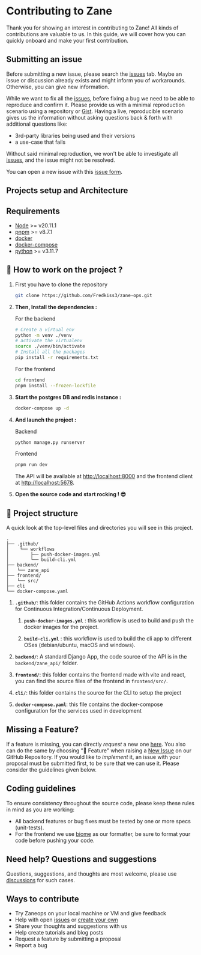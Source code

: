 # Contributing to Zane

Thank you for showing an interest in contributing to Zane! All kinds of contributions are valuable to us. In this guide, we will cover how you can quickly onboard and make your first contribution.

## Submitting an issue

Before submitting a new issue, please search the [issues](https://github.com/fredkiss3/zane-ops/issues) tab. Maybe an issue or discussion already exists and might inform you of workarounds. Otherwise, you can give new information.

While we want to fix all the [issues](https://github.com/fredkiss3/zane-ops/issues), before fixing a bug we need to be able to reproduce and confirm it. Please provide us with a minimal reproduction scenario using a repository or [Gist](https://gist.github.com/). Having a live, reproducible scenario gives us the information without asking questions back & forth with additional questions like:

- 3rd-party libraries being used and their versions
- a use-case that fails

Without said minimal reproduction, we won't be able to investigate all [issues](https://github.com/fredkiss3/zane-ops/issues), and the issue might not be resolved.

You can open a new issue with this [issue form](https://github.com/fredkiss3/zane-ops/issues/new).

## Projects setup and Architecture

## Requirements

- [Node](https://nodejs.org/en) >= v20.11.1
- [pnpm](https://pnpm.io/installation) >= v8.7.1
- [docker](https://docs.docker.com/engine/install/)
- [docker-compose](https://docs.docker.com/compose/install/)  
- [python](https://www.python.org/downloads/) >= v3.11.7

## 🚀 How to work on the project ?

1. First you have to clone the repository
    
    ```bash
    git clone https://github.com/Fredkiss3/zane-ops.git
    ``` 

2. **Then, Install the dependencies :**

    For the backend
    ```bash
    # Create a virtual env
    python -m venv ./venv
    # activate the virtualenv
    source ./venv/bin/activate
    # Install all the packages
    pip install -r requirements.txt
    ```

    For the frontend
    ```bash
    cd frontend
    pnpm install --frozen-lockfile
    ```


3. **Start the postgres DB and redis instance :**

    ```bash
    docker-compose up -d
    ```
4. **And launch the project :**

    Backend 
    ```bash
    python manage.py runserver
    ```

    Frontend 
    ```bash
    pnpm run dev
    ```

    The API will be available at [http://localhost:8000](http://localhost:8000) and the frontend client at [http://localhost:5678](http://localhost:5678).

5. **Open the source code and start rocking ! 😎**


## 🧐 Project structure

A quick look at the top-level files and directories you will see in this project.

    .
    ├── .github/
    │    └── workflows
    │        ├── push-docker-images.yml
    │        └── build-cli.yml
    ├── backend/
    │   └── zane_api
    ├── frontend/
    │   └── src/
    ├── cli
    └── docker-compose.yaml

1. **`.github/`**: this folder contains the GitHub Actions workflow configuration for Continuous Integration/Continuous Deployment.
   
    1. **`push-docker-images.yml`** : this workflow is used to build and push the docker images for the project.
   
    2. **`build-cli.yml`** : this workflow is used to build the cli app to different OSes (debian/ubuntu, macOS and windows).
   
2. **`backend/`**: A standard Django App, the code source of the API is in the `backend/zane_api/` folder.
   
3. **`frontend/`**: this folder contains the frontend made with vite and react, you can find the source files of the frontend in `frontend/src/`.

4. **`cli/`**: this folder contains the source for the CLI to setup the project

5. **`docker-compose.yaml`**: this file contains the docker-compose configuration for the services used in development


## Missing a Feature?

If a feature is missing, you can directly _request_ a new one [here](https://github.com/fredkiss3/zane-ops/issues/new?assignees=&labels=feature&template=feature_request.yml&title=%F0%9F%9A%80+Feature%3A+). You also can do the same by choosing "🚀 Feature" when raising a [New Issue](https://github.com/fredkiss3/zane-ops/issues/new/choose) on our GitHub Repository.
If you would like to _implement_ it, an issue with your proposal must be submitted first, to be sure that we can use it. Please consider the guidelines given below.

## Coding guidelines

To ensure consistency throughout the source code, please keep these rules in mind as you are working:

- All backend features or bug fixes must be tested by one or more specs (unit-tests).
- For the frontend we use [biome](https://biomejs.dev/) as our formatter, be sure to format your code before pushing your code.

## Need help? Questions and suggestions

Questions, suggestions, and thoughts are most welcome, please use [discussions](https://github.com/fredkiss3/zane-ops/) for such cases. 

## Ways to contribute

- Try Zaneops on your local machine or VM and give feedback
- Help with open [issues](https://github.com/fredkiss3/zane-ops/issues) or [create your own](https://github.com/fredkiss3/zane-ops/issues/new/choose)
- Share your thoughts and suggestions with us
- Help create tutorials and blog posts
- Request a feature by submitting a proposal
- Report a bug
